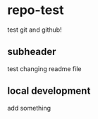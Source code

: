 # repo-test

test git and github!

## subheader

test changing readme file

## local development
add something
